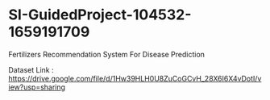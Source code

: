 # SI-GuidedProject-104532-1659191709
Fertilizers Recommendation System For Disease Prediction

Dataset Link : https://drive.google.com/file/d/1Hw39HLH0U8ZuCoGCvH_28X6I6X4vDotI/view?usp=sharing
